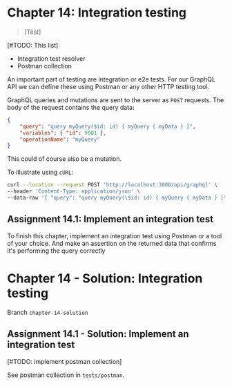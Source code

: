 # Chapter 14: Integration testing

> [Test]

[#TODO: This list]

-   Integration test resolver
-   Postman collection

An important part of testing are integration or e2e tests. For our GraphQL API we can define these using Postman or any other HTTP testing tool.

GraphQL queries and mutations are sent to the server as `POST` requests. The body of the request contains the query data:

```json
{
    "query": "query myQuery($id: id) { myQuery { myData } }",
    "variables": { "id": 9001 },
    "operationName": "myQuery"
}
```

This could of course also be a mutation.

To illustrate using `cURL`:

```sh
curl --location --request POST 'http://localhost:3000/api/graphql' \
--header 'Content-Type: application/json' \
--data-raw '{ "query": "query myQuery(\$id: id) { myQuery { myData } }" }'
```

## Assignment 14.1: Implement an integration test

To finish this chapter, implement an integration test using Postman or a tool of your choice. And make an assertion on the returned data that confirms it's performing the query correctly

# Chapter 14 - Solution: Integration testing

Branch `chapter-14-solution`

## Assignment 14.1 - Solution: Implement an integration test

[#TODO: implement postman collection]

See postman collection in `tests/postman`.
